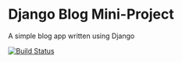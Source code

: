 # Django Blog Mini-Project

A simple blog app written using Django

[![Build Status](https://travis-ci.org/darylbg/django-blog.svg?branch=master)](https://travis-ci.org/darylbg/django-blog)
